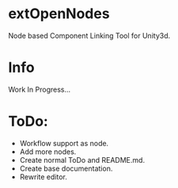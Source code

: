 # extOpenNodes
Node based Component Linking Tool for Unity3d.

# Info
Work In Progress...

# ToDo:
* Workflow support as node.
* Add more nodes.
* Create normal ToDo and README.md.
* Create base documentation.
* Rewrite editor.